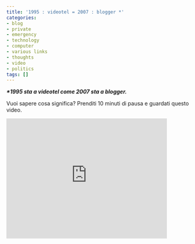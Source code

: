 ```yaml
---
title: '1995 : videotel = 2007 : blogger *'
categories:
- blog
- private
- emergency
- technology
- computer
- various links
- thoughts
- video
- politics
tags: []
---
```

**_*1995 sta a videotel come 2007 sta a blogger._**

Vuoi sapere cosa significa? Prenditi 10 minuti di pausa e guardati questo
video.

<iframe width="420" height="315" src="https://www.youtube.com/embed/sVLoLp9HLlo" frameborder="0" allowfullscreen></iframe>

